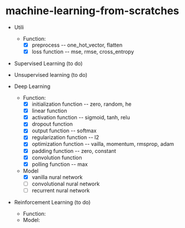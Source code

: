# machine-learning-from-scratches

* Utili
  * Function:
    * [x] preprocess -- one_hot_vector, flatten
    * [x] loss function -- mse, rmse, cross_entropy

* Supervised Learning (to do)

* Unsupervised learning (to do)

* Deep Learning
  * Function:
    * [x] initialization function -- zero, random, he
    * [x] linear function
    * [x] activation function -- sigmoid, tanh, relu
    * [x] dropout function
    * [x] output function -- softmax
    * [x] regularization function -- l2
    * [x] optimization function -- vailla, momentum, rmsprop, adam
    * [x] padding function -- zero, constant
    * [x] convolution function
    * [x] polling function -- max
  * Model
    * [x] vanilla nural network
    * [ ] convolutional nural network
    * [ ] recurrent nural network
    
* Reinforcement Learning (to do)
  * Function:
  * Model:
